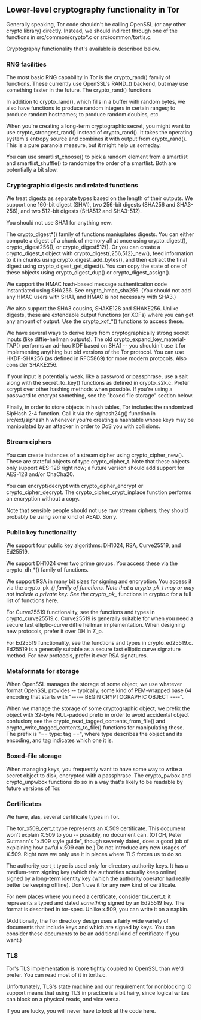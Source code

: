 
## Lower-level cryptography functionality in Tor ##

Generally speaking, Tor code shouldn't be calling OpenSSL (or any
other crypto library) directly.  Instead, we should indirect through
one of the functions in src/common/crypto\*.c or src/common/tortls.c.

Cryptography functionality that's available is described below.

### RNG facilities ###

The most basic RNG capability in Tor is the crypto_rand() family of
functions. These currently use OpenSSL's RAND_() backend, but may use
something faster in the future.  The crypto_rand() functions

In addition to crypto_rand(), which fills in a buffer with random
bytes, we also have functions to produce random integers in certain
ranges; to produce random hostnames; to produce random doubles, etc.

When you're creating a long-term cryptographic secret, you might want
to use crypto_strongest_rand() instead of crypto_rand().  It takes the
operating system's entropy source and combines it with output from
crypto_rand().  This is a pure paranoia measure, but it might help us
someday.

You can use smartlist_choose() to pick a random element from a smartlist
and smartlist_shuffle() to randomize the order of a smartlist.  Both are
potentially a bit slow.

### Cryptographic digests and related functions ###

We treat digests as separate types based on the length of their
outputs.  We support one 160-bit digest (SHA1), two 256-bit digests
(SHA256 and SHA3-256), and two 512-bit digests (SHA512 and SHA3-512).

You should not use SHA1 for anything new.

The crypto_digest\*() family of functions maniuplates digests.  You
can either compute a digest of a chunk of memory all at once using
crypto_digest(), crypto_digest256(), or crypto_digest512().  Or you
can create a crypto_digest_t object with
crypto_digest{,256,512}_new(), feed information to it in chunks using
crypto_digest_add_bytes(), and then extract the final digest using
crypto_digest_get_digest().  You can copy the state of one of these
objects using crypto_digest_dup() or crypto_digest_assign().

We support the HMAC hash-based message authentication code
instantiated using SHA256. See crypto_hmac_sha256.  (You should not
add any HMAC users with SHA1, and HMAC is not necessary with SHA3.)

We also support the SHA3 cousins, SHAKE128 and SHAKE256.  Unlike
digests, these are extendable output functions (or XOFs) where you can
get any amount of output.  Use the crypto_xof_\*() functions to access
these.

We have several ways to derive keys from cryptographically strong secret
inputs (like diffie-hellman outputs). The old
crypto_expand_key_material-TAP() performs an ad-hoc KDF based on SHA1 -- you
shouldn't use it for implementing anything but old versions of the Tor
protocol.  You can use HKDF-SHA256 (as defined in RFC5869) for more modern
protocols.  Also consider SHAKE256.

If your input is potentially weak, like a password or passphrase, use a salt
along with the secret_to_key() functions as defined in crypto_s2k.c.  Prefer
scrypt over other hashing methods when possible.  If you're using a password
to encrypt something, see the "boxed file storage" section below.

Finally, in order to store objects in hash tables, Tor includes the
randomized SipHash 2-4 function.  Call it via the siphash24g() function in
src/ext/siphash.h whenever you're creating a hashtable whose keys may be
manipulated by an attacker in order to DoS you with collisions.


### Stream ciphers ###

You can create instances of a stream cipher using crypto_cipher_new().
These are stateful objects of type crypto_cipher_t.  Note that these
objects only support AES-128 right now; a future version should add
support for AES-128 and/or ChaCha20.

You can encrypt/decrypt with crypto_cipher_encrypt or
crypto_cipher_decrypt. The crypto_cipher_crypt_inplace function performs
an encryption without a copy.

Note that sensible people should not use raw stream ciphers; they should
probably be using some kind of AEAD. Sorry.

### Public key functionality ###

We support four public key algorithms: DH1024, RSA, Curve25519, and
Ed25519.

We support DH1024 over two prime groups.  You access these via the
crypto_dh_\*() family of functions.

We support RSA in many bit sizes for signing and encryption.  You access
it via the crypto_pk_*() family of functions.  Note that a crypto_pk_t
may or may not include a private key.  See the crypto_pk_* functions in
crypto.c for a full list of functions here.

For Curve25519 functionality, see the functions and types in
crypto_curve25519.c. Curve25519 is generally suitable for when you need
a secure fast elliptic-curve diffie hellman implementation. When
designing new protocols, prefer it over DH in Z_p.

For Ed25519 functionality, see the functions and types in
crypto_ed25519.c. Ed25519 is a generally suitable as a secure fast
elliptic curve signature method. For new protocols, prefer it over RSA
signatures.

### Metaformats for storage ###

When OpenSSL manages the storage of some object, we use whatever format
OpenSSL provides -- typically, some kind of PEM-wrapped base 64 encoding
that starts with "----- BEGIN CRYPTOGRAPHIC OBJECT ----".

When we manage the storage of some cryptographic object, we prefix the
object with 32-byte NUL-padded prefix in order to avoid accidental
object confusion; see the crypto_read_tagged_contents_from_file() and
crypto_write_tagged_contents_to_file() functions for manipulating
these. The prefix is "== type: tag ==", where type describes the object
and its encoding, and tag indicates which one it is.

### Boxed-file storage ###

When managing keys, you frequently want to have some way to write a
secret object to disk, encrypted with a passphrase.  The crypto_pwbox
and crypto_unpwbox functions do so in a way that's likely to be
readable by future versions of Tor.

### Certificates ###

We have, alas, several certificate types in Tor.

The tor_x509_cert_t type represents an X.509 certificate. This document
won't explain X.509 to you -- possibly, no document can. (OTOH, Peter
Gutmann's "x.509 style guide", though severely dated, does a good job of
explaining how awful x.509 can be.)  Do not introduce any new usages of
X.509. Right now we only use it in places where TLS forces us to do so.

The authority_cert_t type is used only for directory authority keys. It
has a medium-term signing key (which the authorities actually keep
online) signed by a long-term identity key (which the authority operator
had really better be keeping offline).  Don't use it for any new kind of
certificate.

For new places where you need a certificate, consider tor_cert_t: it
represents a typed and dated _something_ signed by an Ed25519 key.  The
format is described in tor-spec. Unlike x.509, you can write it on a
napkin.

(Additionally, the Tor directory design uses a fairly wide variety of
documents that include keys and which are signed by keys. You can
consider these documents to be an additional kind of certificate if you
want.)

### TLS ###

Tor's TLS implementation is more tightly coupled to OpenSSL than we'd
prefer.  You can read most of it in tortls.c.

Unfortunately, TLS's state machine and our requirement for nonblocking
IO support means that using TLS in practice is a bit hairy, since
logical writes can block on a physical reads, and vice versa.

If you are lucky, you will never have to look at the code here.



